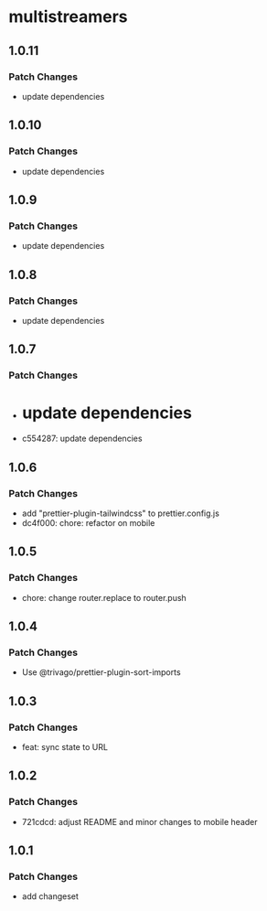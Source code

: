 # multistreamers

## 1.0.11

### Patch Changes

- update dependencies

## 1.0.10

### Patch Changes

- update dependencies

## 1.0.9

### Patch Changes

- update dependencies

## 1.0.8

### Patch Changes

- update dependencies

## 1.0.7

### Patch Changes

- # update dependencies
- c554287: update dependencies

## 1.0.6

### Patch Changes

- add "prettier-plugin-tailwindcss" to prettier.config.js
- dc4f000: chore: refactor on mobile

## 1.0.5

### Patch Changes

- chore: change router.replace to router.push

## 1.0.4

### Patch Changes

- Use @trivago/prettier-plugin-sort-imports

## 1.0.3

### Patch Changes

- feat: sync state to URL

## 1.0.2

### Patch Changes

- 721cdcd: adjust README and minor changes to mobile header

## 1.0.1

### Patch Changes

- add changeset
